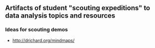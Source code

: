 ## Artifacts of student "scouting expeditions" to data analysis topics and resources

### Ideas for scouting demos
* http://drichard.org/mindmaps/

